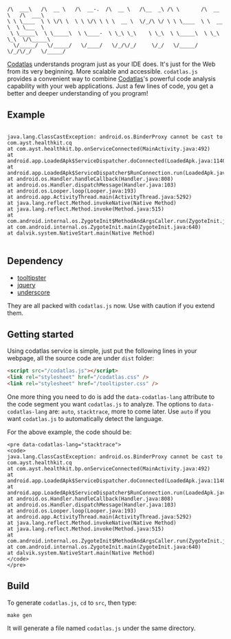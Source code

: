     /\  ___\   /\  __ \   /\  __-.  /\  __ \   /\__  _\ /\ \       /\  __ \   /\  ___\   
    \ \ \____  \ \ \/\ \  \ \ \/\ \ \ \  __ \  \/_/\ \/ \ \ \____  \ \  __ \  \ \___  \  
     \ \_____\  \ \_____\  \ \____-  \ \_\ \_\    \ \_\  \ \_____\  \ \_\ \_\  \/\_____\ 
      \/_____/   \/_____/   \/____/   \/_/\/_/     \/_/   \/_____/   \/_/\/_/   \/_____/ 


[Codatlas](http://codatlas.com) understands program just as your IDE
does. It's just for the Web from its very beginning. More scalable and
accessible. `codatlas.js` provides a convenient way to combine
[Codatlas](http://codatlas.com)'s powerful code analysis capability
with your web applications. Just a few lines of code, you get a better
and deeper understanding of you program!

## Example

<pre data-codatlas-lang="stacktrace">
<code>
java.lang.ClassCastException: android.os.BinderProxy cannot be cast to com.ayst.healthkit.cq
at com.ayst.healthkit.bp.onServiceConnected(MainActivity.java:492)
at android.app.LoadedApk$ServiceDispatcher.doConnected(LoadedApk.java:1140)
at android.app.LoadedApk$ServiceDispatcher$RunConnection.run(LoadedApk.java:1157)
at android.os.Handler.handleCallback(Handler.java:808)
at android.os.Handler.dispatchMessage(Handler.java:103)
at android.os.Looper.loop(Looper.java:193)
at android.app.ActivityThread.main(ActivityThread.java:5292)
at java.lang.reflect.Method.invokeNative(Native Method)
at java.lang.reflect.Method.invoke(Method.java:515)
at com.android.internal.os.ZygoteInit$MethodAndArgsCaller.run(ZygoteInit.java:824)
at com.android.internal.os.ZygoteInit.main(ZygoteInit.java:640)
at dalvik.system.NativeStart.main(Native Method)
</code>
</pre>

## Dependency
* [tooltipster](https://github.com/iamceege/tooltipster/)
* [jquery](https://github.com/jquery/jquery)
* [underscore](https://github.com/jashkenas/underscore)

They are all packed with `codatlas.js` now. Use with caution if you extend them. 

## Getting started
Using codatlas service is simple, just put the following lines in your webpage,
all the source code are under `dist` folder:

````html
<script src="/codatlas.js"></script>
<link rel="stylesheet" href="/codatlas.css" />
<link rel="stylesheet" href="/tooltipster.css" />
````

One more thing you need to do is add the `data-codatlas-lang` attribute to the
code segment you want `codatlas.js` to analyze. The options to
`data-codatlas-lang` are: `auto`, `stacktrace`, more to come later. Use `auto`
if you want `codatlas.js` to automatically detect the language.

For the above example, the code should be:

````
<pre data-codatlas-lang="stacktrace">
<code>
java.lang.ClassCastException: android.os.BinderProxy cannot be cast to com.ayst.healthkit.cq
at com.ayst.healthkit.bp.onServiceConnected(MainActivity.java:492)
at android.app.LoadedApk$ServiceDispatcher.doConnected(LoadedApk.java:1140)
at android.app.LoadedApk$ServiceDispatcher$RunConnection.run(LoadedApk.java:1157)
at android.os.Handler.handleCallback(Handler.java:808)
at android.os.Handler.dispatchMessage(Handler.java:103)
at android.os.Looper.loop(Looper.java:193)
at android.app.ActivityThread.main(ActivityThread.java:5292)
at java.lang.reflect.Method.invokeNative(Native Method)
at java.lang.reflect.Method.invoke(Method.java:515)
at com.android.internal.os.ZygoteInit$MethodAndArgsCaller.run(ZygoteInit.java:824)
at com.android.internal.os.ZygoteInit.main(ZygoteInit.java:640)
at dalvik.system.NativeStart.main(Native Method)
</code>
</pre>
````

## Build
To generate `codatlas.js`, `cd` to `src`, then type:
````
make gen
````
It will generate a file named `codatlas.js` under the same directory.
